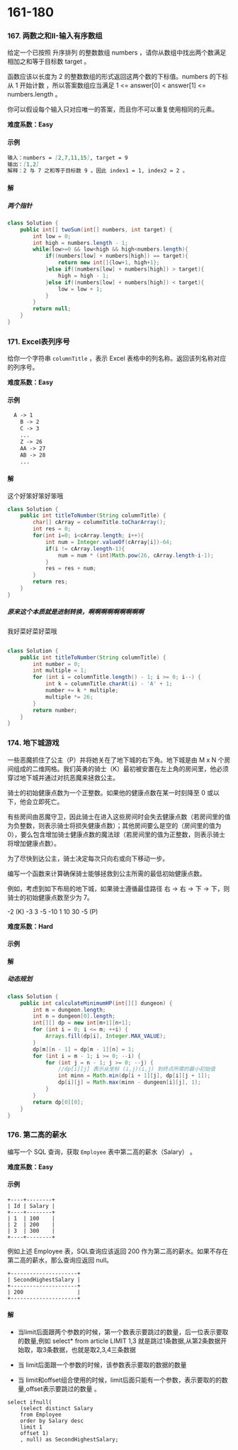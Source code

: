 # 161-180

### 167. 两数之和II-输入有序数组

给定一个已按照 升序排列  的整数数组 numbers ，请你从数组中找出两个数满足相加之和等于目标数 target 。

函数应该以长度为 2 的整数数组的形式返回这两个数的下标值。numbers 的下标 从 1 开始计数 ，所以答案数组应当满足 1 <= answer[0] < answer[1] <= numbers.length 。

你可以假设每个输入只对应唯一的答案，而且你不可以重复使用相同的元素。

**难度系数：Easy**

#### 示例

```markdown
输入：numbers = [2,7,11,15], target = 9
输出：[1,2]
解释：2 与 7 之和等于目标数 9 。因此 index1 = 1, index2 = 2 。

```

#### 解

##### 两个指针

```java
class Solution {
    public int[] twoSum(int[] numbers, int target) {
        int low = 0;
        int high = numbers.length - 1;
        while(low>=0 && low<high && high<numbers.length){
            if((numbers[low] + numbers[high]) == target){
                return new int[]{low+1, high+1};
            }else if((numbers[low] + numbers[high]) > target){
                high = high - 1;
            }else if((numbers[low] + numbers[high]) < target){
                low = low + 1;
            }  
        }
        return null;
    }
}
```

#### 

### 171. Excel表列序号

给你一个字符串 `columnTitle` ，表示 Excel 表格中的列名称。返回该列名称对应的列序号。

**难度系数：Easy**

#### 示例

```markdown
  A -> 1
    B -> 2
    C -> 3
    ...
    Z -> 26
    AA -> 27
    AB -> 28 
    ...

```

#### 解

这个好笨好笨好笨哦

```java
class Solution {
    public int titleToNumber(String columnTitle) {
        char[] cArray = columnTitle.toCharArray();
        int res = 0;
        for(int i=0; i<cArray.length; i++){
            int num = Integer.valueOf(cArray[i])-64;
            if(i != cArray.length-1){
                num = num * (int)Math.pow(26, cArray.length-i-1);
            }
            res = res + num;
        }
        return res;
    }
}
```

##### 原来这个本质就是进制转换，啊啊啊啊啊啊啊啊啊

我好菜好菜好菜哦

```java

class Solution {
    public int titleToNumber(String columnTitle) {
        int number = 0;
        int multiple = 1;
        for (int i = columnTitle.length() - 1; i >= 0; i--) {
            int k = columnTitle.charAt(i) - 'A' + 1;
            number += k * multiple;
            multiple *= 26;
        }
        return number;
    }
}

```

### 174. 地下城游戏

一些恶魔抓住了公主（P）并将她关在了地下城的右下角。地下城是由 M x N 个房间组成的二维网格。我们英勇的骑士（K）最初被安置在左上角的房间里，他必须穿过地下城并通过对抗恶魔来拯救公主。

骑士的初始健康点数为一个正整数。如果他的健康点数在某一时刻降至 0 或以下，他会立即死亡。

有些房间由恶魔守卫，因此骑士在进入这些房间时会失去健康点数（若房间里的值为负整数，则表示骑士将损失健康点数）；其他房间要么是空的（房间里的值为 0），要么包含增加骑士健康点数的魔法球（若房间里的值为正整数，则表示骑士将增加健康点数）。

为了尽快到达公主，骑士决定每次只向右或向下移动一步。



编写一个函数来计算确保骑士能够拯救到公主所需的最低初始健康点数。

例如，考虑到如下布局的地下城，如果骑士遵循最佳路径 右 -> 右 -> 下 -> 下，则骑士的初始健康点数至少为 7。

-2 (K)	-3	3
-5	-10	1
10	30	-5 (P)

**难度系数：Hard**

#### 示例

#### 解

##### 动态规划

```java
class Solution {
    public int calculateMinimumHP(int[][] dungeon) {
        int m = dungeon.length;
        int n = dungeon[0].length;
        int[][] dp = new int[m+1][n+1];
        for (int i = 0; i <= m; ++i) {
            Arrays.fill(dp[i], Integer.MAX_VALUE);
        }
        dp[m][n - 1] = dp[m - 1][n] = 1;
        for (int i = m - 1; i >= 0; --i) {
            for (int j = n - 1; j >= 0; --j) {
                //dp[i][j] 表示从坐标 (i,j)(i,j) 到终点所需的最小初始值
                int minn = Math.min(dp[i + 1][j], dp[i][j + 1]);
                dp[i][j] = Math.max(minn - dungeon[i][j], 1);
            }
        }
        return dp[0][0];
    }
}
```



### 176. 第二高的薪水

 编写一个 SQL 查询，获取 `Employee` 表中第二高的薪水（Salary） 。 


**难度系数：Easy**

#### 示例

```
+----+--------+
| Id | Salary |
+----+--------+
| 1  | 100    |
| 2  | 200    |
| 3  | 300    |
+----+--------+
```

例如上述 Employee 表，SQL查询应该返回 200 作为第二高的薪水。如果不存在第二高的薪水，那么查询应返回 null。

```
+---------------------+
| SecondHighestSalary |
+---------------------+
| 200                 |
+---------------------+
```



#### 解

- 当limit后面跟两个参数的时候，第一个数表示要跳过的数量，后一位表示要取的数量,例如 select* from article LIMIT 1,3 就是跳过1条数据,从第2条数据开始取，取3条数据，也就是取2,3,4三条数据

- 当 limit后面跟一个参数的时候，该参数表示要取的数据的数量 
-  当 limit和offset组合使用的时候，limit后面只能有一个参数，表示要取的的数量,offset表示要跳过的数量 。 

```mysql
select ifnull(
    (select distinct Salary
    from Employee
    order by Salary desc
    limit 1
    offset 1)
    , null) as SecondHighestSalary;
```

